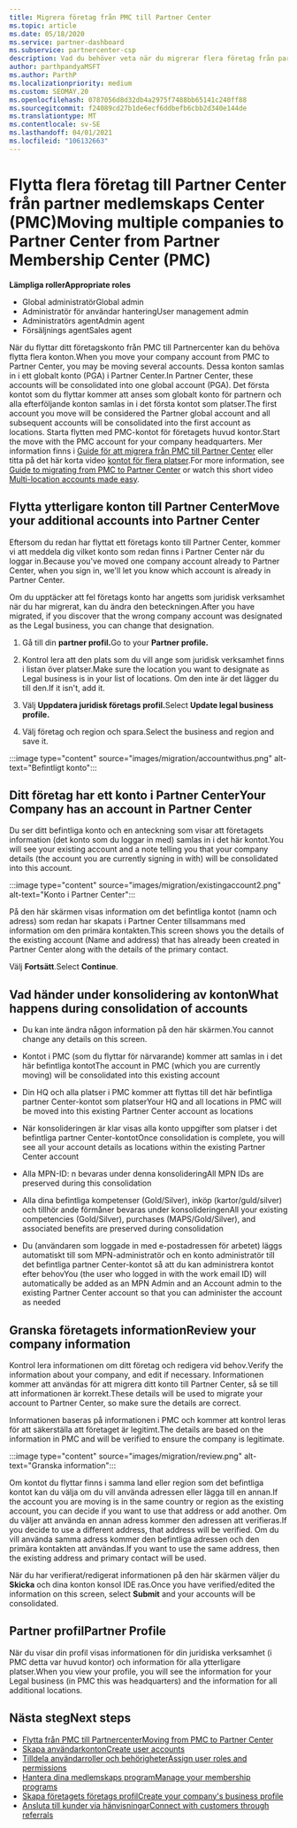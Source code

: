 ```yaml
---
title: Migrera företag från PMC till Partner Center
ms.topic: article
ms.date: 05/18/2020
ms.service: partner-dashboard
ms.subservice: partnercenter-csp
description: Vad du behöver veta när du migrerar flera företag från partner medlemskaps Center (PMC) till Partner Center och konsoliderar dem till ett globalt partner konto.
author: parthpandyaMSFT
ms.author: ParthP
ms.localizationpriority: medium
ms.custom: SEOMAY.20
ms.openlocfilehash: 0787056d8d32db4a2975f7488bb65141c240ff88
ms.sourcegitcommit: f24089cd27b1de6ecf6ddbefb6cbb2d340e144de
ms.translationtype: MT
ms.contentlocale: sv-SE
ms.lasthandoff: 04/01/2021
ms.locfileid: "106132663"
---
```

# <a name="moving-multiple-companies-to-partner-center-from-partner-membership-center-pmc"></a><span data-ttu-id="b909a-103">Flytta flera företag till Partner Center från partner medlemskaps Center (PMC)</span><span class="sxs-lookup"><span data-stu-id="b909a-103">Moving multiple companies to Partner Center from Partner Membership Center (PMC)</span></span>

<span data-ttu-id="b909a-104">**Lämpliga roller**</span><span class="sxs-lookup"><span data-stu-id="b909a-104">**Appropriate roles**</span></span>

- <span data-ttu-id="b909a-105">Global administratör</span><span class="sxs-lookup"><span data-stu-id="b909a-105">Global admin</span></span>
- <span data-ttu-id="b909a-106">Administratör för användar hantering</span><span class="sxs-lookup"><span data-stu-id="b909a-106">User management admin</span></span>
- <span data-ttu-id="b909a-107">Administratörs agent</span><span class="sxs-lookup"><span data-stu-id="b909a-107">Admin agent</span></span>
- <span data-ttu-id="b909a-108">Försäljnings agent</span><span class="sxs-lookup"><span data-stu-id="b909a-108">Sales agent</span></span>

<span data-ttu-id="b909a-109">När du flyttar ditt företagskonto från PMC till Partnercenter kan du behöva flytta flera konton.</span><span class="sxs-lookup"><span data-stu-id="b909a-109">When you move your company account from PMC to Partner Center, you may be moving several accounts.</span></span> <span data-ttu-id="b909a-110">Dessa konton samlas in i ett globalt konto (PGA) i Partner Center.</span><span class="sxs-lookup"><span data-stu-id="b909a-110">In Partner Center, these accounts will be consolidated into one global account (PGA).</span></span> <span data-ttu-id="b909a-111">Det första kontot som du flyttar kommer att anses som globalt konto för partnern och alla efterföljande konton samlas in i det första kontot som platser.</span><span class="sxs-lookup"><span data-stu-id="b909a-111">The first account you move will be considered the Partner global account and all subsequent accounts will be consolidated into the first account as locations.</span></span> <span data-ttu-id="b909a-112">Starta flytten med PMC-kontot för företagets huvud kontor.</span><span class="sxs-lookup"><span data-stu-id="b909a-112">Start the move with the PMC account for your company headquarters.</span></span> <span data-ttu-id="b909a-113">Mer information finns i [Guide för att migrera från PMC till Partner Center](guide-to-migration.md) eller titta på det här korta video [kontot för flera platser](https://vimeo.com/290335248).</span><span class="sxs-lookup"><span data-stu-id="b909a-113">For more information, see [Guide to migrating from PMC to Partner Center](guide-to-migration.md) or watch this short video [Multi-location accounts made easy](https://vimeo.com/290335248).</span></span>

## <a name="move-your-additional-accounts-into-partner-center"></a><span data-ttu-id="b909a-114">Flytta ytterligare konton till Partner Center</span><span class="sxs-lookup"><span data-stu-id="b909a-114">Move your additional accounts into Partner Center</span></span>

<span data-ttu-id="b909a-115">Eftersom du redan har flyttat ett företags konto till Partner Center, kommer vi att meddela dig vilket konto som redan finns i Partner Center när du loggar in.</span><span class="sxs-lookup"><span data-stu-id="b909a-115">Because you've moved one company account already to Partner Center, when you sign in, we'll let you know which account is already in Partner Center.</span></span>

<span data-ttu-id="b909a-116">Om du upptäcker att fel företags konto har angetts som juridisk verksamhet när du har migrerat, kan du ändra den beteckningen.</span><span class="sxs-lookup"><span data-stu-id="b909a-116">After you have migrated, if you discover that the wrong company account was designated as the Legal business, you can change that designation.</span></span>

1. <span data-ttu-id="b909a-117">Gå till din **partner profil.**</span><span class="sxs-lookup"><span data-stu-id="b909a-117">Go to your **Partner profile.**</span></span>

2. <span data-ttu-id="b909a-118">Kontrol lera att den plats som du vill ange som juridisk verksamhet finns i listan över platser.</span><span class="sxs-lookup"><span data-stu-id="b909a-118">Make sure the location you want to designate as Legal business is in your list of locations.</span></span> <span data-ttu-id="b909a-119">Om den inte är det lägger du till den.</span><span class="sxs-lookup"><span data-stu-id="b909a-119">If it isn't, add it.</span></span>

3. <span data-ttu-id="b909a-120">Välj **Uppdatera juridisk företags profil.**</span><span class="sxs-lookup"><span data-stu-id="b909a-120">Select **Update legal business profile.**</span></span>

4. <span data-ttu-id="b909a-121">Välj företag och region och spara.</span><span class="sxs-lookup"><span data-stu-id="b909a-121">Select the business and region and save it.</span></span>

:::image type="content" source="images/migration/accountwithus.png" alt-text="Befintligt konto":::

## <a name="your-company-has-an-account-in-partner-center"></a><span data-ttu-id="b909a-123">Ditt företag har ett konto i Partner Center</span><span class="sxs-lookup"><span data-stu-id="b909a-123">Your Company has an account in Partner Center</span></span>

<span data-ttu-id="b909a-124">Du ser ditt befintliga konto och en anteckning som visar att företagets information (det konto som du loggar in med) samlas in i det här kontot.</span><span class="sxs-lookup"><span data-stu-id="b909a-124">You will see your existing account and a note telling you that your company details (the account you are currently signing in with) will be consolidated into this account.</span></span>

:::image type="content" source="images/migration/existingaccount2.png" alt-text="Konto i Partner Center":::

<span data-ttu-id="b909a-126">På den här skärmen visas information om det befintliga kontot (namn och adress) som redan har skapats i Partner Center tillsammans med information om den primära kontakten.</span><span class="sxs-lookup"><span data-stu-id="b909a-126">This screen shows you the details of the existing account (Name and address) that has already been created in Partner Center along with the details of the primary contact.</span></span>

<span data-ttu-id="b909a-127">Välj **Fortsätt**.</span><span class="sxs-lookup"><span data-stu-id="b909a-127">Select **Continue**.</span></span>

## <a name="what-happens-during-consolidation-of-accounts"></a><span data-ttu-id="b909a-128">Vad händer under konsolidering av konton</span><span class="sxs-lookup"><span data-stu-id="b909a-128">What happens during consolidation of accounts</span></span>

- <span data-ttu-id="b909a-129">Du kan inte ändra någon information på den här skärmen.</span><span class="sxs-lookup"><span data-stu-id="b909a-129">You cannot change any details on this screen.</span></span>

- <span data-ttu-id="b909a-130">Kontot i PMC (som du flyttar för närvarande) kommer att samlas in i det här befintliga kontot</span><span class="sxs-lookup"><span data-stu-id="b909a-130">The account in PMC (which you are currently moving) will be consolidated into this existing account</span></span>

- <span data-ttu-id="b909a-131">Din HQ och alla platser i PMC kommer att flyttas till det här befintliga partner Center-kontot som platser</span><span class="sxs-lookup"><span data-stu-id="b909a-131">Your HQ and all locations in PMC will be moved into this existing Partner Center account as locations</span></span>

- <span data-ttu-id="b909a-132">När konsolideringen är klar visas alla konto uppgifter som platser i det befintliga partner Center-kontot</span><span class="sxs-lookup"><span data-stu-id="b909a-132">Once consolidation is complete, you will see all your account details as locations within the existing Partner Center account</span></span>

- <span data-ttu-id="b909a-133">Alla MPN-ID: n bevaras under denna konsolidering</span><span class="sxs-lookup"><span data-stu-id="b909a-133">All MPN IDs are preserved during this consolidation</span></span>

- <span data-ttu-id="b909a-134">Alla dina befintliga kompetenser (Gold/Silver), inköp (kartor/guld/silver) och tillhör ande förmåner bevaras under konsolideringen</span><span class="sxs-lookup"><span data-stu-id="b909a-134">All your existing competencies (Gold/Silver), purchases (MAPS/Gold/Silver), and associated benefits are preserved during consolidation</span></span>

- <span data-ttu-id="b909a-135">Du (användaren som loggade in med e-postadressen för arbetet) läggs automatiskt till som MPN-administratör och en konto administratör till det befintliga partner Center-kontot så att du kan administrera kontot efter behov</span><span class="sxs-lookup"><span data-stu-id="b909a-135">You (the user who logged in with the work email ID) will automatically be added as an MPN Admin and an Account admin to the existing Partner Center account so that you can administer the account as needed</span></span>

## <a name="review-your-company-information"></a><span data-ttu-id="b909a-136">Granska företagets information</span><span class="sxs-lookup"><span data-stu-id="b909a-136">Review your company information</span></span>

<span data-ttu-id="b909a-137">Kontrol lera informationen om ditt företag och redigera vid behov.</span><span class="sxs-lookup"><span data-stu-id="b909a-137">Verify the information about your company, and edit if necessary.</span></span>  <span data-ttu-id="b909a-138">Informationen kommer att användas för att migrera ditt konto till Partner Center, så se till att informationen är korrekt.</span><span class="sxs-lookup"><span data-stu-id="b909a-138">These details will be used to migrate your account to Partner Center, so make sure the details are correct.</span></span>

<span data-ttu-id="b909a-139">Informationen baseras på informationen i PMC och kommer att kontrol leras för att säkerställa att företaget är legitimt.</span><span class="sxs-lookup"><span data-stu-id="b909a-139">The details are based on the information in PMC and will be verified to ensure the company is legitimate.</span></span>


:::image type="content" source="images/migration/review.png" alt-text="Granska information":::

<span data-ttu-id="b909a-141">Om kontot du flyttar finns i samma land eller region som det befintliga kontot kan du välja om du vill använda adressen eller lägga till en annan.</span><span class="sxs-lookup"><span data-stu-id="b909a-141">If the account you are moving is in the same country or region as the existing account, you can decide if you want to use that address or add another.</span></span> <span data-ttu-id="b909a-142">Om du väljer att använda en annan adress kommer den adressen att verifieras.</span><span class="sxs-lookup"><span data-stu-id="b909a-142">If you decide to use a different address, that address will be verified.</span></span> <span data-ttu-id="b909a-143">Om du vill använda samma adress kommer den befintliga adressen och den primära kontakten att användas.</span><span class="sxs-lookup"><span data-stu-id="b909a-143">If you want to use the same address, then the existing address and primary contact will be used.</span></span>

<span data-ttu-id="b909a-144">När du har verifierat/redigerat informationen på den här skärmen väljer du **Skicka** och dina konton konsol IDE ras.</span><span class="sxs-lookup"><span data-stu-id="b909a-144">Once you have verified/edited the information on this screen, select **Submit** and your accounts will be consolidated.</span></span>

## <a name="partner-profile"></a><span data-ttu-id="b909a-145">Partner profil</span><span class="sxs-lookup"><span data-stu-id="b909a-145">Partner Profile</span></span>

<span data-ttu-id="b909a-146">När du visar din profil visas informationen för din juridiska verksamhet (i PMC detta var huvud kontor) och information för alla ytterligare platser.</span><span class="sxs-lookup"><span data-stu-id="b909a-146">When you view your profile, you will see the information for your Legal business (in PMC this was headquarters) and the information for all additional locations.</span></span>

## <a name="next-steps"></a><span data-ttu-id="b909a-147">Nästa steg</span><span class="sxs-lookup"><span data-stu-id="b909a-147">Next steps</span></span>

- [<span data-ttu-id="b909a-148">Flytta från PMC till Partnercenter</span><span class="sxs-lookup"><span data-stu-id="b909a-148">Moving from PMC to Partner Center</span></span>](move-pmc-pc-map.md)
- [<span data-ttu-id="b909a-149">Skapa användarkonton</span><span class="sxs-lookup"><span data-stu-id="b909a-149">Create user accounts</span></span>](create-user-accounts-and-set-permissions.md)
- [<span data-ttu-id="b909a-150">Tilldela användarroller och behörigheter</span><span class="sxs-lookup"><span data-stu-id="b909a-150">Assign user roles and permissions</span></span>](permissions-overview.md)
- [<span data-ttu-id="b909a-151">Hantera dina medlemskaps program</span><span class="sxs-lookup"><span data-stu-id="b909a-151">Manage your membership programs</span></span>](renew-mpn-offers.md)
- [<span data-ttu-id="b909a-152">Skapa företagets företags profil</span><span class="sxs-lookup"><span data-stu-id="b909a-152">Create your company's business profile</span></span>](create-a-marketing-profile.md)
- [<span data-ttu-id="b909a-153">Ansluta till kunder via hänvisningar</span><span class="sxs-lookup"><span data-stu-id="b909a-153">Connect with customers through referrals</span></span>](manage-leads.md)
